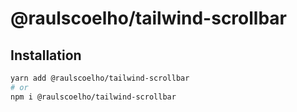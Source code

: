 # @raulscoelho/tailwind-scrollbar

## Installation

```sh
yarn add @raulscoelho/tailwind-scrollbar
# or
npm i @raulscoelho/tailwind-scrollbar
```
